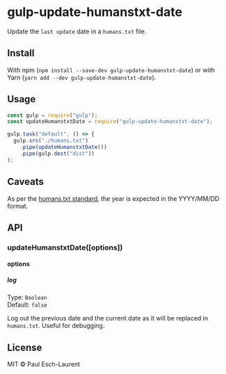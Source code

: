 # gulp-update-humanstxt-date

Update the `last update` date in a `humans.txt` file.

## Install

With npm (`npm install --save-dev gulp-update-humanstxt-date`) or with Yarn (`yarn add --dev gulp-update-humanstxt-date`).


## Usage

```js
const gulp = require("gulp");
const updateHumanstxtDate = require("gulp-update-humanstxt-date");

gulp.task("default", () => {
  gulp.src("./humans.txt")
    .pipe(updateHumanstxtDate())
    .pipe(gulp.dest("dist"))
);
```

## Caveats

As per the [humans.txt standard](http://humanstxt.org/Standard.html), the year is expected in the YYYY/MM/DD format.

## API

### updateHumanstxtDate([options])

#### options

##### log

Type: `Boolean`<br>
Default: `false`

Log out the previous date and the current date as it will be replaced in `humans.txt`. Useful for debugging.


## License

MIT © Paul Esch-Laurent
